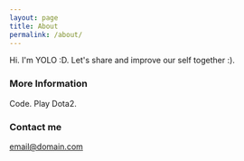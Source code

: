 ```yaml
---
layout: page
title: About
permalink: /about/
---
```


Hi. I'm YOLO :D. Let's share and improve our self together :).

### More Information

Code.
Play Dota2.

### Contact me

[email@domain.com](mailto:ndp1100@gmail.com)